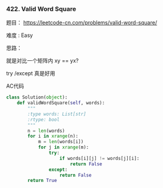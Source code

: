 ### 422. Valid Word Square





题目： 
<https://leetcode-cn.com/problems/valid-word-square/>



难度 : Easy



思路：

就是对比一个矩阵内 xy == yx?

try /except 真是好用

AC代码



```python
class Solution(object):
    def validWordSquare(self, words):
        """
        :type words: List[str]
        :rtype: bool
        """
        n = len(words)
        for i in xrange(n):
        	m = len(words[i])
        	for j in xrange(m):
        		try:
        			if words[i][j] != words[j][i]:
        				return False
        		except:
        			return False
        return True
```





